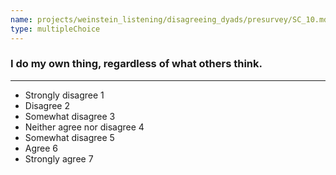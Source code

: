 ```yaml
---
name: projects/weinstein_listening/disagreeing_dyads/presurvey/SC_10.md
type: multipleChoice
---
```


### I do my own thing, regardless of what others think.

---

- Strongly disagree 1
- Disagree 2
- Somewhat disagree 3
- Neither agree nor disagree 4
- Somewhat disagree 5
- Agree 6
- Strongly agree 7
